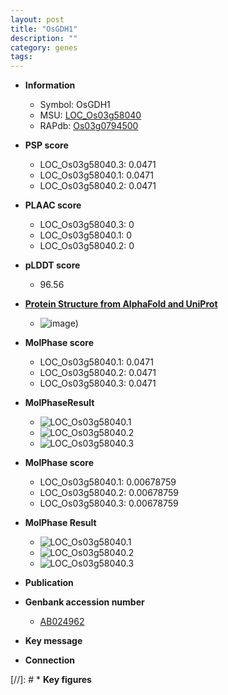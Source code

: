 ```yaml
---
layout: post
title: "OsGDH1"
description: ""
category: genes
tags: 
---
```


* **Information**  
    + Symbol: OsGDH1  
    + MSU: [LOC_Os03g58040](http://rice.plantbiology.msu.edu/cgi-bin/ORF_infopage.cgi?orf=LOC_Os03g58040)  
    + RAPdb: [Os03g0794500](http://rapdb.dna.affrc.go.jp/viewer/gbrowse_details/irgsp1?name=Os03g0794500)  

* **PSP score**  
    + LOC_Os03g58040.3: 0.0471 
    + LOC_Os03g58040.1: 0.0471 
    + LOC_Os03g58040.2: 0.0471 

* **PLAAC score**  
    + LOC_Os03g58040.3: 0 
    + LOC_Os03g58040.1: 0 
    + LOC_Os03g58040.2: 0 

* **pLDDT score**
    + 96.56

* **[Protein Structure from AlphaFold and UniProt](https://www.uniprot.org/uniprotkb/Q852M0/entry#structure)**
    + ![image](https://ricepsp.github.io/images/Q8/AF-Q852M0-F1.png))

* **MolPhase score**
    + LOC_Os03g58040.1: 0.0471
    + LOC_Os03g58040.2: 0.0471
    + LOC_Os03g58040.3: 0.0471

* **MolPhaseResult**
    + ![LOC_Os03g58040.1](https://ricepsp.github.io/pictures/LOC_Os03g/LOC_Os03g58040.1.png)
    + ![LOC_Os03g58040.2](https://ricepsp.github.io/pictures/LOC_Os03g/LOC_Os03g58040.2.png)
    + ![LOC_Os03g58040.3](https://ricepsp.github.io/pictures/LOC_Os03g/LOC_Os03g58040.3.png)

* **MolPhase score**
    + LOC_Os03g58040.1: 0.00678759
    + LOC_Os03g58040.2: 0.00678759
    + LOC_Os03g58040.3: 0.00678759

* **MolPhase Result**
    + ![LOC_Os03g58040.1](https://304243504.github.io/Pictures/LOC_Os03g/LOC_Os03g58040.1.png)
    + ![LOC_Os03g58040.2](https://304243504.github.io/Pictures/LOC_Os03g/LOC_Os03g58040.2.png)
    + ![LOC_Os03g58040.3](https://304243504.github.io/Pictures/LOC_Os03g/LOC_Os03g58040.3.png)

* **Publication**  

* **Genbank accession number**  
    + [AB024962](http://www.ncbi.nlm.nih.gov/nuccore/AB024962)

* **Key message**  

* **Connection**  

[//]: # * **Key figures**  


